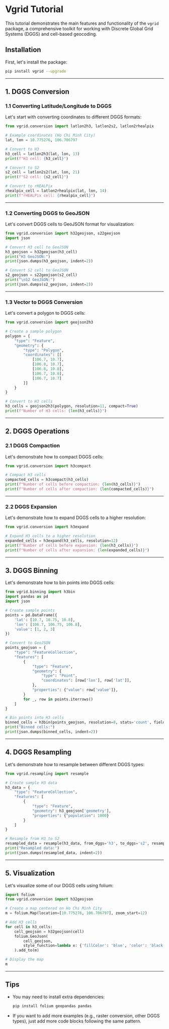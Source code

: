 # Vgrid Tutorial

This tutorial demonstrates the main features and functionality of the `vgrid` package, a comprehensive toolkit for working with Discrete Global Grid Systems (DGGS) and cell-based geocoding.

## Installation

First, let's install the package:

```bash
pip install vgrid --upgrade
```

---

## 1. DGGS Conversion

### 1.1 Converting Latitude/Longitude to DGGS

Let's start with converting coordinates to different DGGS formats:

```python
from vgrid.conversion import latlon2h3, latlon2s2, latlon2rhealpix

# Example coordinates (Ho Chi Minh City)
lat, lon = 10.775276, 106.706797

# Convert to H3
h3_cell = latlon2h3(lat, lon, 13)
print(f"H3 cell: {h3_cell}")

# Convert to S2
s2_cell = latlon2s2(lat, lon, 21)
print(f"S2 cell: {s2_cell}")

# Convert to rHEALPix
rhealpix_cell = latlon2rhealpix(lat, lon, 14)
print(f"rHEALPix cell: {rhealpix_cell}")
```

---

### 1.2 Converting DGGS to GeoJSON

Let's convert DGGS cells to GeoJSON format for visualization:

```python
from vgrid.conversion import h32geojson, s22geojson
import json

# Convert H3 cell to GeoJSON
h3_geojson = h32geojson(h3_cell)
print("H3 GeoJSON:")
print(json.dumps(h3_geojson, indent=2))

# Convert S2 cell to GeoJSON
s2_geojson = s22geojson(s2_cell)
print("\nS2 GeoJSON:")
print(json.dumps(s2_geojson, indent=2))
```

---

### 1.3 Vector to DGGS Conversion

Let's convert a polygon to DGGS cells:

```python
from vgrid.conversion import geojson2h3

# Create a sample polygon
polygon = {
    "type": "Feature",
    "geometry": {
        "type": "Polygon",
        "coordinates": [[
            [106.7, 10.7],
            [106.8, 10.7],
            [106.8, 10.8],
            [106.7, 10.8],
            [106.7, 10.7]
        ]]
    }
}

# Convert to H3 cells
h3_cells = geojson2h3(polygon, resolution=11, compact=True)
print(f"Number of H3 cells: {len(h3_cells)}")
```

---

## 2. DGGS Operations

### 2.1 DGGS Compaction

Let's demonstrate how to compact DGGS cells:

```python
from vgrid.conversion import h3compact

# Compact H3 cells
compacted_cells = h3compact(h3_cells)
print(f"Number of cells before compaction: {len(h3_cells)}")
print(f"Number of cells after compaction: {len(compacted_cells)}")
```

---

### 2.2 DGGS Expansion

Let's demonstrate how to expand DGGS cells to a higher resolution:

```python
from vgrid.conversion import h3expand

# Expand H3 cells to a higher resolution
expanded_cells = h3expand(h3_cells, resolution=12)
print(f"Number of cells before expansion: {len(h3_cells)}")
print(f"Number of cells after expansion: {len(expanded_cells)}")
```

---

## 3. DGGS Binning

Let's demonstrate how to bin points into DGGS cells:

```python
from vgrid.binning import h3bin
import pandas as pd
import json

# Create sample points
points = pd.DataFrame({
    'lat': [10.7, 10.75, 10.8],
    'lon': [106.7, 106.75, 106.8],
    'value': [1, 2, 3]
})

# Convert to GeoJSON
points_geojson = {
    "type": "FeatureCollection",
    "features": [
        {
            "type": "Feature",
            "geometry": {
                "type": "Point",
                "coordinates": [row['lon'], row['lat']],
            },
            "properties": {"value": row['value']},
        }
        for _, row in points.iterrows()
    ]
}

# Bin points into H3 cells
binned_cells = h3bin(points_geojson, resolution=8, stats='count', field='value')
print("Binned cells:")
print(json.dumps(binned_cells, indent=2))
```

---

## 4. DGGS Resampling

Let's demonstrate how to resample between different DGGS types:

```python
from vgrid.resampling import resample

# Create sample H3 data
h3_data = {
    "type": "FeatureCollection",
    "features": [
        {
            "type": "Feature",
            "geometry": h3_geojson['geometry'],
            "properties": {"population": 1000}
        }
    ]
}

# Resample from H3 to S2
resampled_data = resample(h3_data, from_dggs='h3', to_dggs='s2', resample_field='population')
print("Resampled data:")
print(json.dumps(resampled_data, indent=2))
```

---

## 5. Visualization

Let's visualize some of our DGGS cells using folium:

```python
import folium
from vgrid.conversion import h32geojson

# Create a map centered on Ho Chi Minh City
m = folium.Map(location=[10.775276, 106.706797], zoom_start=12)

# Add H3 cells
for cell in h3_cells:
    cell_geojson = h32geojson(cell)
    folium.GeoJson(
        cell_geojson,
        style_function=lambda x: {'fillColor': 'blue', 'color': 'black', 'weight': 1, 'fillOpacity': 0.3}
    ).add_to(m)

# Display the map
m
```

---

## Tips
- You may need to install extra dependencies:
  ```bash
  pip install folium geopandas pandas
  ```
- If you want to add more examples (e.g., raster conversion, other DGGS types), just add more code blocks following the same pattern. 
